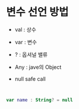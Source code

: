 # 변수 선언 방법

- val : 상수
- var : 변수
- ? : 옵셔널 밸류
- Any : jave의 Object

- null safe call

```kotlin


var name : String? = null


```
